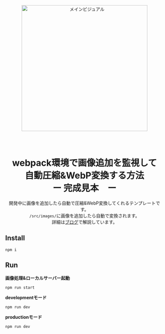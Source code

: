 <div align="center">
  <img src="https://kakechimaru.com/wp-content/uploads/2022/12/main_img103.jpg" alt="メインビジュアル" width="400">
</div>

<h1 align="center"> 
　　　<br>webpack環境で画像追加を監視して<br>自動圧縮&amp;WebP変換する方法<br>ー 完成見本　ー
</h1>
<p align="center">
  開発中に画像を追加したら自動で圧縮&WebP変換してくれるテンプレートです。<br>
  <code>/src/images/</code>に画像を追加したら自動で変換されます。<br>
  詳細は<a href="https://kakechimaru.com/webpack_imagemin/">ブログ</a>で解説しています。
</p>


## Install
```
npm i
```

## Run

**画像処理&ローカルサーバー起動**
```
npm run start
```

**developmentモード**
```
npm run dev
```

**productionモード**
```
npm run dev
```

